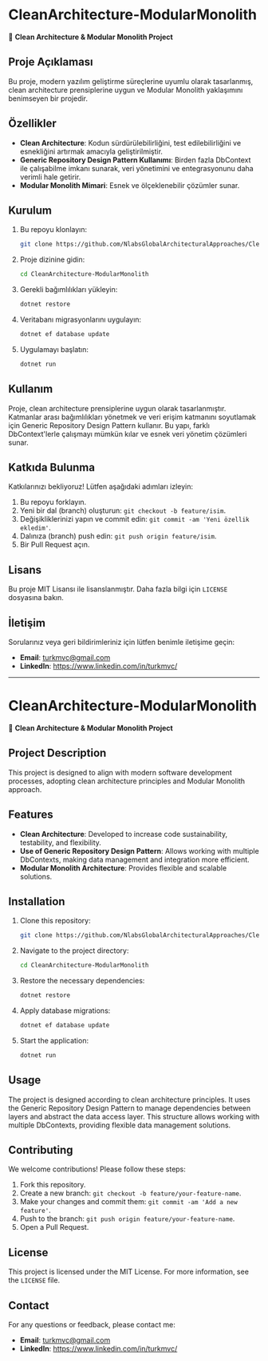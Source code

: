 # CleanArchitecture-ModularMonolith

🚀 **Clean Architecture & Modular Monolith Project**

## Proje Açıklaması

Bu proje, modern yazılım geliştirme süreçlerine uyumlu olarak tasarlanmış, clean architecture prensiplerine uygun ve Modular Monolith yaklaşımını benimseyen bir projedir.

## Özellikler

- **Clean Architecture**: Kodun sürdürülebilirliğini, test edilebilirliğini ve esnekliğini artırmak amacıyla geliştirilmiştir.
- **Generic Repository Design Pattern Kullanımı**: Birden fazla DbContext ile çalışabilme imkanı sunarak, veri yönetimini ve entegrasyonunu daha verimli hale getirir.
- **Modular Monolith Mimari**: Esnek ve ölçeklenebilir çözümler sunar.

## Kurulum

1. Bu repoyu klonlayın:
    ```bash
    git clone https://github.com/NlabsGlobalArchitecturalApproaches/CleanArchitecture-ModularMonolith.git
    ```
2. Proje dizinine gidin:
    ```bash
    cd CleanArchitecture-ModularMonolith
    ```
3. Gerekli bağımlılıkları yükleyin:
    ```bash
    dotnet restore
    ```
4. Veritabanı migrasyonlarını uygulayın:
    ```bash
    dotnet ef database update
    ```
5. Uygulamayı başlatın:
    ```bash
    dotnet run
    ```

## Kullanım

Proje, clean architecture prensiplerine uygun olarak tasarlanmıştır. Katmanlar arası bağımlılıkları yönetmek ve veri erişim katmanını soyutlamak için Generic Repository Design Pattern kullanır. Bu yapı, farklı DbContext'lerle çalışmayı mümkün kılar ve esnek veri yönetim çözümleri sunar.

## Katkıda Bulunma

Katkılarınızı bekliyoruz! Lütfen aşağıdaki adımları izleyin:

1. Bu repoyu forklayın.
2. Yeni bir dal (branch) oluşturun: `git checkout -b feature/isim`.
3. Değişikliklerinizi yapın ve commit edin: `git commit -am 'Yeni özellik ekledim'`.
4. Dalınıza (branch) push edin: `git push origin feature/isim`.
5. Bir Pull Request açın.

## Lisans

Bu proje MIT Lisansı ile lisanslanmıştır. Daha fazla bilgi için `LICENSE` dosyasına bakın.

## İletişim

Sorularınız veya geri bildirimleriniz için lütfen benimle iletişime geçin:

- **Email**: turkmvc@gmail.com
- **LinkedIn**: https://www.linkedin.com/in/turkmvc/

---

# CleanArchitecture-ModularMonolith

🚀 **Clean Architecture & Modular Monolith Project**

## Project Description

This project is designed to align with modern software development processes, adopting clean architecture principles and Modular Monolith approach.

## Features

- **Clean Architecture**: Developed to increase code sustainability, testability, and flexibility.
- **Use of Generic Repository Design Pattern**: Allows working with multiple DbContexts, making data management and integration more efficient.
- **Modular Monolith Architecture**: Provides flexible and scalable solutions.

## Installation

1. Clone this repository:
    ```bash
    git clone https://github.com/NlabsGlobalArchitecturalApproaches/CleanArchitecture-ModularMonolith.git
    ```
2. Navigate to the project directory:
    ```bash
    cd CleanArchitecture-ModularMonolith
    ```
3. Restore the necessary dependencies:
    ```bash
    dotnet restore
    ```
4. Apply database migrations:
    ```bash
    dotnet ef database update
    ```
5. Start the application:
    ```bash
    dotnet run
    ```

## Usage

The project is designed according to clean architecture principles. It uses the Generic Repository Design Pattern to manage dependencies between layers and abstract the data access layer. This structure allows working with multiple DbContexts, providing flexible data management solutions.

## Contributing

We welcome contributions! Please follow these steps:

1. Fork this repository.
2. Create a new branch: `git checkout -b feature/your-feature-name`.
3. Make your changes and commit them: `git commit -am 'Add a new feature'`.
4. Push to the branch: `git push origin feature/your-feature-name`.
5. Open a Pull Request.

## License

This project is licensed under the MIT License. For more information, see the `LICENSE` file.

## Contact

For any questions or feedback, please contact me:

- **Email**: turkmvc@gmail.com
- **LinkedIn**: https://www.linkedin.com/in/turkmvc/
